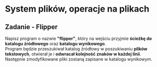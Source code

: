 # System plików, operacje na plikach

## Zadanie - Flipper

Napisz program o nazwie **"flipper"**, który na wejściu przyjmie **ścieżkę do katalogu źródłowego** oraz **katalogu wynikowego**.  
Program będzie przeszukiwał katalog źródłowy w poszukiwaniu **plików tekstowych**, otwierał je i **odwracał kolejność znaków w każdej linii**.  
Następnie zmodyfikowane pliki zostaną zapisane w katalogu wynikowym.

